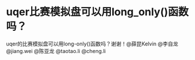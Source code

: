 # uqer比赛模拟盘可以用long_only()函数吗？

uqer的比赛模拟盘可以用long-only()函数吗？谢谢！@薛昆Kelvin @李自龙 @jiang.wei @陈亚龙 @taotao.li @cheng.li
